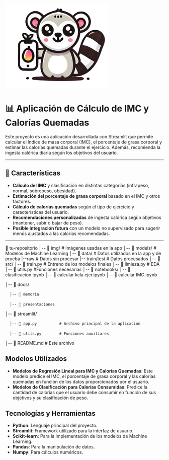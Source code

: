 ![Texto alternativo](img/lemur.png)

# 📊 Aplicación de Cálculo de IMC y Calorías Quemadas

Este proyecto es una aplicación desarrollada con Streamlit que permite calcular el índice de masa corporal (IMC), el porcentaje de grasa corporal y estimar las calorías quemadas durante el ejercicio. Además, recomienda la ingesta calórica diaria según los objetivos del usuario.

---

## 🚀 Características
- **Cálculo del IMC** y clasificación en distintas categorías (infrapeso, normal, sobrepeso, obesidad).
- **Estimación del porcentaje de grasa corporal** basado en el IMC y otros factores.
- **Cálculo de calorías quemadas** según el tipo de ejercicio y características del usuario.
- **Recomendaciones personalizadas** de ingesta calórica según objetivos (mantener, subir o bajar de peso).
- **Posible integración futura** con un modelo no supervisado para sugerir menús ajustados a las calorías recomendadas.

---

📂 tu-repositorio
  │-- 📁 img/                # Imágenes usadas en la app 
  │-- 📁 models/             # Modelos de Machine Learning 
  │-- 📁 data/               # Datos utilizados en la app y de prueba 
      |--raw                 # Datos sin procesar 
      |-- train/test         # Datos procesados 
  │-- 📁 src/ 
      │-- 📄 train.py        # Entreno de los modelos finales
      │-- 📄 limieza.py      # EDA 
      │-- 📄 utils.py        #Funciones necesarias
  │-- 📁 notebooks/ 
      │-- 📄 clasificacion.ipynb
      │-- 📄 calcular kcla ejer.ipynb 
      │-- 📄 calcular IMC.ipynb 
      
  │-- 📁 docs/ 
  
      │-- 📄 memoria
      
      │-- 📄 presentaciones
      
  │-- 📁 streamlit/ 
  
      │-- 📄 app.py          # Archivo principal de la aplicación 
      
      │-- 📄 utils.py        # Funciones auxiliares
      
│-- 📄 README.md # Este archivo

## Modelos Utilizados

- **Modelos de Regresión Lineal para IMC y Calorías Quemadas**: Este modelo predice el IMC, el porcentaje de grasa corporal y las calorías quemadas en función de los datos proporcionados por el usuario.
- **Modelos de Clasificación para Calorías Consumidas**: Predice la cantidad de calorías que el usuario debe consumir en función de sus objetivos y su clasificación de peso.
  
## Tecnologías y Herramientas

- **Python**: Lenguaje principal del proyecto.
- **Streamlit**: Framework utilizado para la interfaz de usuario.
- **Scikit-learn**: Para la implementación de los modelos de Machine Learning.
- **Pandas**: Para la manipulación de datos.
- **Numpy**: Para cálculos numéricos.

